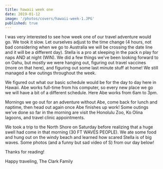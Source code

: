 ```yaml
---
title: hawaii week one
date: 2019-01-12
image: '/photos/covers/hawaii-week-1.JPG'
published: true
---
```


I was very interested to see how week one of our travel adventure would go. We took it slow. Let ourselves adjust to the time change (4 hours, not bad considering when we go to Australia we will be crossing the date line and it will be a different day). Stella is a pro at sleeping in the pack n play for naps AND at night (WIN). We did a few things we’ve been looking forward to on Oahu, but mostly we were hanging out, figuring out travel vaccines (more on that here), and figuring out some last minute stuff at home! We still managed a few outings throughout the week. 

We figured out what our basic schedule would be for the day to day here in Hawaii. Abe works full-time from his computer, so every new place we go we will have a bit of a different schedule. Here Abe works from 6am to 3pm.
 
Mornings we go out for an adventure without Abe, come back for lunch and naptime, then head out again once Abe finishes up work! Some outings we’ve done so far in the morning are visit the Honolulu Zoo, Ko Olina lagoons, and travel clinic appointments. 

We took a trip to the North Shore on Saturday before realizing that a huge swell had come in that morning (30 FT WAVES PEOPLE). We ate some food and hung out on the windy beach and learned how scared Stella is of big waves. Some photos (and a funny but sad video of S) from our day below! 

Thanks for reading!

Happy traveling,
The Clark Family
